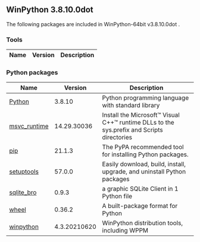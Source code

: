 ## WinPython 3.8.10.0dot 

The following packages are included in WinPython-64bit v3.8.10.0dot .

### Tools

Name | Version | Description
-----|---------|------------


### Python packages

Name | Version | Description
-----|---------|------------
[Python](http://www.python.org/) | 3.8.10 | Python programming language with standard library
[msvc_runtime](https://pypi.org/project/msvc_runtime) | 14.29.30036 | Install the Microsoft&#8482; Visual C++&#8482; runtime DLLs to the sys.prefix and Scripts directories
[pip](https://pypi.org/project/pip) | 21.1.3 | The PyPA recommended tool for installing Python packages.
[setuptools](https://pypi.org/project/setuptools) | 57.0.0 | Easily download, build, install, upgrade, and uninstall Python packages
[sqlite_bro](https://pypi.org/project/sqlite_bro) | 0.9.3 | a graphic SQLite Client in 1 Python file
[wheel](https://pypi.org/project/wheel) | 0.36.2 | A built-package format for Python
[winpython](http://winpython.github.io/) | 4.3.20210620 | WinPython distribution tools, including WPPM